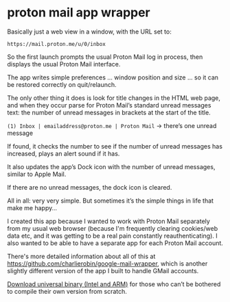 # proton mail app wrapper
 
Basically just a web view in a window, with the URL set to:

`https://mail.proton.me/u/0/inbox`

So the first launch prompts the usual Proton Mail log in process, then displays the usual Proton Mail interface.

The app writes simple preferences … window position and size … so it can be restored correctly on quit/relaunch.

The only other thing it does is look for title changes in the HTML web page, and when they occur parse for Proton Mail’s standard unread messages text: the number of unread messages in brackets at the start of the title.

`(1) Inbox | emailaddress@proton.me | Proton Mail` -> there’s one unread message

If found, it checks the number to see if the number of unread messages has increased, plays an alert sound if it has.

It also updates the app’s Dock icon with the number of unread messages, similar to Apple Mail.

If there are no unread messages, the dock icon is cleared.

All in all: very very simple. But sometimes it’s the simple things in life that make me happy…

I created this app because I wanted to work with Proton Mail separately from my usual web browser (because I'm frequently clearing cookies/web data etc, and it was getting to be a real pain constantly reauthenticating). I also wanted to be able to have a separate app for each Proton Mail account.

There's more detailed information about all of this at https://github.com/charlierobin/google-mail-wrapper, which is another slightly different version of the app I built to handle GMail accounts.

[Download universal binary (Intel and ARM)](https://dl.dropboxusercontent.com/s/g05jtdmdzspl6o0/ProtonMail.zip?dl=0) for those who can’t be bothered to compile their own version from scratch.

